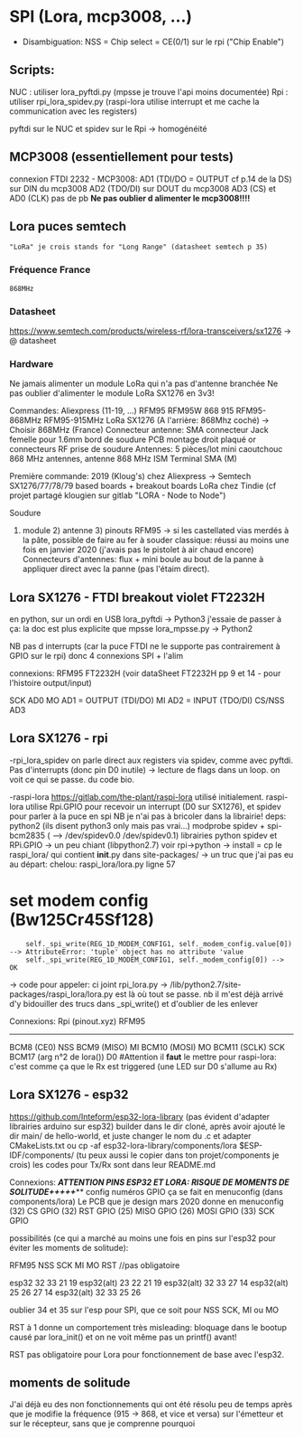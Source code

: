 # SPI (Lora, mcp3008, ...) 

* Disambiguation:
NSS = Chip select = CE(0/1) sur le rpi ("Chip Enable")

## Scripts:
NUC : utiliser lora_pyftdi.py (mpsse je trouve l'api moins documentée)
Rpi : utiliser rpi_lora_spidev.py (raspi-lora utilise interrupt et me cache la communication avec les registers)

pyftdi sur le NUC et spidev sur le Rpi -> homogénéité


## MCP3008 (essentiellement pour tests)
connexion FTDI 2232 - MCP3008:
AD1 (TDI/DO = OUTPUT cf p.14 de la DS) sur DIN du mcp3008
AD2 (TDO/DI) sur DOUT du mcp3008
AD3 (CS) et AD0 (CLK) pas de pb
****Ne pas oublier d alimenter le mcp3008!!!!****


## Lora puces semtech
	"LoRa" je crois stands for "Long Range" (datasheet semtech p 35)

### Fréquence France
	868MHz
	
### Datasheet
https://www.semtech.com/products/wireless-rf/lora-transceivers/sx1276 -> @ datasheet

### Hardware
Ne jamais alimenter un module LoRa qui n'a pas d'antenne branchée
Ne pas oublier d'alimenter le module LoRa SX1276 en 3v3! 

Commandes: Aliexpress (11-19, ...)
	RFM95 RFM95W 868 915 RFM95-868MHz RFM95-915MHz LoRa SX1276 (A l'arrière: 868Mhz coché) -> Choisir 868MHz (France)
	Connecteur antenne: SMA connecteur Jack femelle pour 1.6mm bord de soudure PCB montage droit plaqué or connecteurs RF prise de soudure
	Antennes: 5 pièces/lot mini caoutchouc 868 MHz antennes, antenne 868 MHz ISM Terminal SMA (M)

Première commande: 2019 (Kloug's) chez Aliexpress -> Semtech SX1276/77/78/79 based boards + breakout boards LoRa chez Tindie (cf projet partagé klougien sur gitlab "LORA - Node to Node")

Soudure
1) module 2) antenne 3) pinouts
RFM95 -> si les castellated vias merdés à la pâte, possible de faire au fer à souder classique: réussi au moins une fois en janvier 2020 (j'avais pas le pistolet à air chaud encore)
Connecteurs d'antennes: flux + mini boule au bout de la panne à appliquer direct avec la panne (pas l'étaim direct).




## Lora SX1276 - FTDI breakout violet FT2232H
en python, sur un ordi en USB
lora_pyftdi -> Python3 j'essaie de passer à ça: la doc est plus explicite que mpsse
lora_mpsse.py -> Python2

NB pas d interrupts (car la puce FTDI ne le supporte pas contrairement à GPIO sur le rpi) donc 4 connexions SPI + l'alim

connexions: 
RFM95			FT2232H (voir dataSheet FT2232H pp 9 et 14 - pour l'histoire output/input)

SCK				AD0
MO  			AD1 = OUTPUT (TDI/DO) 
MI 				AD2 = INPUT (TDO/DI)
CS/NSS 			AD3




## Lora SX1276 - rpi 
-rpi_lora_spidev
	on parle direct aux registers via spidev, comme avec pyftdi. Pas d'interrupts (donc pin D0 inutile) -> lecture de flags dans un loop. 
	on voit ce qui se passe. du code bio.


-raspi-lora https://gitlab.com/the-plant/raspi-lora
	utilisé initialement. 
	raspi-lora utilise Rpi.GPIO pour recevoir un interrupt (D0 sur SX1276), et spidev pour parler à la puce en spi
	NB je n'ai pas à bricoler dans la librairie!
deps:
	python2 (ils disent python3 only mais pas vrai...)
	modprobe spidev + spi-bcm2835 ( --> /dev/spidev0.0  /dev/spidev0.1)
	librairies python spidev et RPi.GPIO -> un peu chiant (libpython2.7) voir rpi->python
-> install = cp le raspi_lora/ qui contient __init__.py dans site-packages/ 
-> un truc que j'ai pas eu au départ: chelou: 
 raspi_lora/lora.py ligne 57
 # set modem config (Bw125Cr45Sf128)                                                      
        self._spi_write(REG_1D_MODEM_CONFIG1, self._modem_config.value[0]) --> AttributeError: 'tuple' object has no attribute 'value
		self._spi_write(REG_1D_MODEM_CONFIG1, self._modem_config[0]) --> OK
-> code pour appeler: ci joint rpi_lora.py
-> /lib/python2.7/site-packages/raspi_lora/lora.py est là où tout se passe. nb il m'est déjà arrivé d'y bidouiller des trucs dans _spi_write() et d'oublier de les enlever

Connexions:
Rpi	(pinout.xyz)					RFM95
-----								-----
BCM8 (CE0)							NSS
BCM9 (MISO)							MI
BCM10 (MOSI)						MO
BCM11 (SCLK)						SCK
BCM17 (arg n°2 de lora())			D0	#Attention il **faut** le mettre pour raspi-lora: c'est comme ça que le Rx est triggered (une LED sur D0 s'allume au Rx)





## Lora SX1276 - esp32 
https://github.com/Inteform/esp32-lora-library (pas évident d'adapter librairies arduino sur esp32)
	builder dans le dir cloné, après avoir ajouté le dir main/ de hello-world, et juste changer le nom du .c et adapter CMakeLists.txt
	ou
	cp -af esp32-lora-library/components/lora $ESP-IDF/components/  (tu peux aussi le copier dans ton projet/components je crois)
	les codes pour Tx/Rx sont dans leur README.md

Connexions: *********ATTENTION PINS ESP32 ET LORA: RISQUE DE MOMENTS DE SOLITUDE+++++***********
config numéros GPIO ça se fait en menuconfig (dans components/lora) 
Le PCB que je design mars 2020 donne en menuconfig
	(32) CS GPIO 
	(32) RST GPIO
	(25) MISO GPIO
	(26) MOSI GPIO
	(33) SCK GPIO

possibilités (ce qui a marché au moins une fois en pins sur l'esp32 pour éviter les moments de solitude): 

RFM95		NSS	SCK	MI	MO RST //pas obligatoire

esp32		32	33	21	19
esp32(alt)	23	22	21	19
esp32(alt)	32	33	27	14
esp32(alt)	25	26	27	14 
esp32(alt)	32	33	25	26

oublier 34 et 35 sur l'esp pour SPI, que ce soit pour NSS SCK, MI ou MO

RST à 1 donne un comportement très misleading: bloquage dans le bootup causé par lora_init() et on ne voit même pas un printf() avant!

RST pas obligatoire pour Lora pour fonctionnement de base avec l'esp32.





## moments de solitude
J'ai déjà eu des non fonctionnements qui ont été résolu peu de temps après que je modifie la fréquence (915 -> 868, et vice et versa) sur l'émetteur et sur le 
récepteur, sans que je comprenne pourquoi

